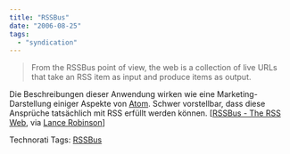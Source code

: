 ```yaml
---
title: "RSSBus"
date: "2006-08-25"
tags: 
  - "syndication"
---
```


> From the RSSBus point of view, the web is a collection of live URLs that take an RSS item as input and produce items as output.

Die Beschreibungen dieser Anwendung wirken wie eine Marketing-Darstellung einiger Aspekte von [Atom](http://www.intertwingly.net/wiki/pie/FrontPage). Schwer vorstellbar, dass diese Ansprüche tatsächlich mit RSS erfüllt werden können. \[[RSSBus - The RSS Web](http://www.rssbus.com/about/design/rssweb.aspx), via [Lance Robinson](http://geekswithblogs.net/lance/archive/2006/07/18/85574.aspx)\]

Technorati Tags: [RSSBus](http://www.technorati.com/tag/RSSBus)

